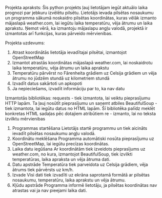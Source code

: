 Projekta apraksts:
Šis python projekts ļauj lietotājam iegūt aktuālo laika prognozi par jebkuru
izvēlētu pilsētu. Lietotājs ievada pilsētas nosaukumu un programma sākumā noskaidro
pilsētas koordinātas, kuras vēlāk izmanto mājaslapā weather.com, lai iegūtu
laika temperatūru, vēja ātrumu un laika aprakstu. Ņemot vērā, ka izmantoju 
mājaslapu angļu valodā, projektā ir izmantotas arī funkcijas, kuras pārveido 
mērvienibas.

Projekta uzdevums:
1. Atrast koordinātās lietotāja ievadītajai pilsētai, izmantojot OpenStreetMap
2. Izmantot atrastās koordinātas mājaslapā weather.com, lai noskaidrotu 
laika temperatūru, vēja ātrumu un laika aprakstu
3. Temperatūru pārvērst no Fārenheita grādiem uz Celsija grādiem un vēja ātrumu
no jūdzēm stundā uz kilometriem stundā
4. Izvadīt datus sakārtoti un apkopoti
5. Ja nepieciešams, izvadīt informāciju par to, ka nav datu

Izmantotās bibliotēkas:
requests - tiek izmantota, lai veiktu pieprasījumu HTTP lapām. Ta ļauj nosūtīt 
pieprasījumu un saņemt atbiles
BeautifulSoup - tiek izmantota, lai iegūtu datus no HTML lapām. Šī bibliotēka 
palīdz meklēt konkretas HTML sadaļas pēc dotajiem atribūtiem
re - izmanto, lai no teksta izvilktu mērvienibas

1. Programmas startēšana
Lietotājs startē programmu un tiek aicināts ievadīt pilsētas nosaukumu angļu valodā.
2. Koordinātu meklēšana
Programma automātiski nosūta pieprasījumu uz OpenStreetMap, lai 
iegūtu precīzas koordinātas.
3. Laika datu iegūšana
Ar koordinātām tiek izveidots pieprasījums uz weather.com, no kura, izmantojot 
BeautifulSoup, tiek izvilkti temperatūras, laika apraksta un vēja ātruma dati.
4. Datu apstrāde
Temperatūra tiek parveidota uz Celsija grādiem, vēja ātrums tiek pārvērsts uz km/h.
5. Izvade
Visi dati tiek izvadīti uz ekrāna saprotamā formātā ar pilsētas nosaukumu, 
temperatūru, laika aprakstu un vēja ātrumu.
6. Kļūdu apstrāde
Programma informē lietotāju, ja pilsētas koordinātas nav atrastas vai ja nav
pieejami laika dati.

